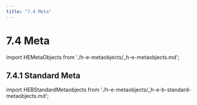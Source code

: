 ```yaml
---
title: "7.4 Meta"
---
```


# 7.4 Meta

import HEMetaObjects from './h-e-metaobjects/_h-e-metaobjects.md';

<HEMetaObjects />

## 7.4.1 Standard Meta

import HEBStandardMetaobjects from './h-e-metaobjects/_h-e-b-standard-metaobjects.md';

<HEBStandardMetaobjects />

